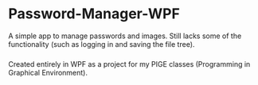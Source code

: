 # Password-Manager-WPF
A simple app to manage passwords and images. Still lacks some of the functionality (such as logging in and saving the file tree).
###
Created entirely in WPF as a project for my PIGE classes (Programming in Graphical Environment).
